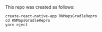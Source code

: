 This repo was created as follows:

```
create-react-native-app RNMapsGradleRepro
cd RNMapsGradleRepro
yarn eject
```
